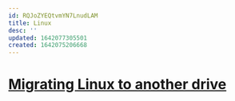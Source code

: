 ```yaml
---
id: RQJoZYEQtvmYN7LnudLAM
title: Linux
desc: ''
updated: 1642077305501
created: 1642075206668
---
```




# [Migrating Linux to another drive](https://askubuntu.com/questions/741723/moving-entire-linux-installation-to-another-drive)

